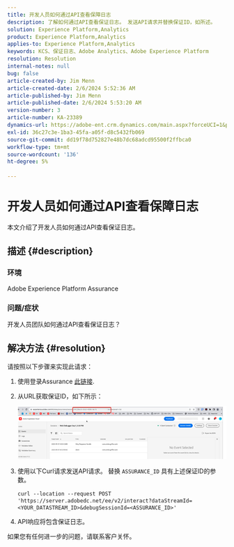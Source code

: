 ```yaml
---
title: 开发人员如何通过API查看保障日志
description: 了解如何通过API查看保证日志。 发送API请求并替换保证ID，如所述。
solution: Experience Platform,Analytics
product: Experience Platform,Analytics
applies-to: Experience Platform,Analytics
keywords: KCS、保证日志、Adobe Analytics、Adobe Experience Platform
resolution: Resolution
internal-notes: null
bug: false
article-created-by: Jim Menn
article-created-date: 2/6/2024 5:52:36 AM
article-published-by: Jim Menn
article-published-date: 2/6/2024 5:53:20 AM
version-number: 3
article-number: KA-23389
dynamics-url: https://adobe-ent.crm.dynamics.com/main.aspx?forceUCI=1&pagetype=entityrecord&etn=knowledgearticle&id=433543e7-b3c4-ee11-9079-6045bd006268
exl-id: 36c27c3e-1ba3-45fa-a05f-d8c5432fb069
source-git-commit: dd19f78d752827e48b7dc68adcd95500f2ffbca0
workflow-type: tm+mt
source-wordcount: '136'
ht-degree: 5%

---
```


# 开发人员如何通过API查看保障日志


本文介绍了开发人员如何通过API查看保证日志。

## 描述 {#description}


### 环境

Adobe Experience Platform Assurance

### 问题/症状

开发人员团队如何通过API查看保证日志？


## 解决方法 {#resolution}


请按照以下步骤来实现此请求：

1. 使用登录Assurance [此链接](https://experience.adobe.com/assurance).
2. 从URL获取保证ID，如下所示：

   ![](assets/41e62e4b-3ba0-ee11-be37-6045bd006239.png)
3. 使用以下Curl请求发送API请求。 替换 `ASSURANCE_ID` 具有上述保证ID的参数。<br>


   ```
   curl --location --request POST 'https://server.adobedc.net/ee/v2/interact?dataStreamId= <YOUR_DATASTREAM_ID>&debugSessionId=<ASSURANCE_ID>'
   ```


4. API响应将包含保证日志。


如果您有任何进一步的问题，请联系客户关怀。
